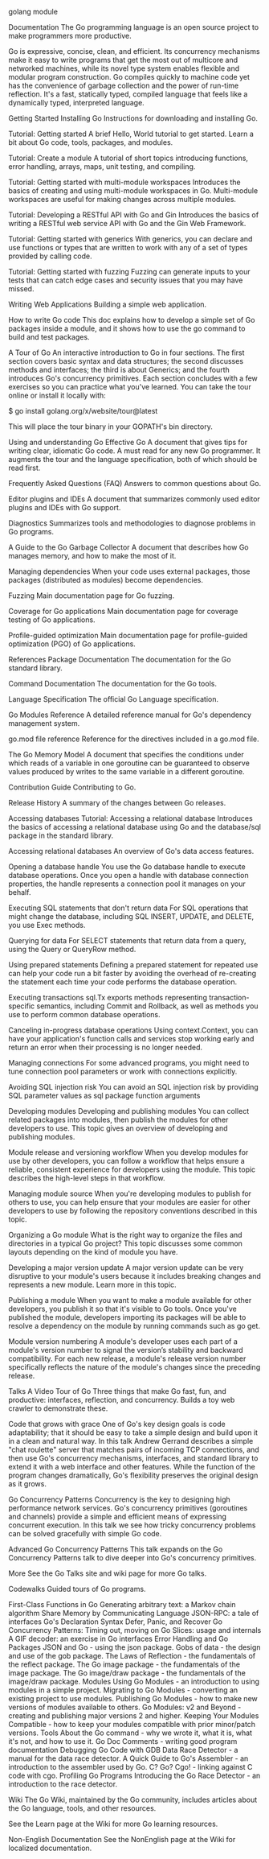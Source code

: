 golang module 

Documentation
The Go programming language is an open source project to make programmers more productive.

Go is expressive, concise, clean, and efficient. Its concurrency mechanisms make it easy to write programs that get the most out of multicore and networked machines, while its novel type system enables flexible and modular program construction. Go compiles quickly to machine code yet has the convenience of garbage collection and the power of run-time reflection. It's a fast, statically typed, compiled language that feels like a dynamically typed, interpreted language.

Getting Started
Installing Go
Instructions for downloading and installing Go.

Tutorial: Getting started
A brief Hello, World tutorial to get started. Learn a bit about Go code, tools, packages, and modules.

Tutorial: Create a module
A tutorial of short topics introducing functions, error handling, arrays, maps, unit testing, and compiling.

Tutorial: Getting started with multi-module workspaces
Introduces the basics of creating and using multi-module workspaces in Go. Multi-module workspaces are useful for making changes across multiple modules.

Tutorial: Developing a RESTful API with Go and Gin
Introduces the basics of writing a RESTful web service API with Go and the Gin Web Framework.

Tutorial: Getting started with generics
With generics, you can declare and use functions or types that are written to work with any of a set of types provided by calling code.

Tutorial: Getting started with fuzzing
Fuzzing can generate inputs to your tests that can catch edge cases and security issues that you may have missed.

Writing Web Applications
Building a simple web application.

How to write Go code
This doc explains how to develop a simple set of Go packages inside a module, and it shows how to use the go command to build and test packages.

A Tour of Go
An interactive introduction to Go in four sections. The first section covers basic syntax and data structures; the second discusses methods and interfaces; the third is about Generics; and the fourth introduces Go's concurrency primitives. Each section concludes with a few exercises so you can practice what you've learned. You can take the tour online or install it locally with:

$ go install golang.org/x/website/tour@latest

This will place the tour binary in your GOPATH's bin directory.

 
Using and understanding Go
Effective Go
A document that gives tips for writing clear, idiomatic Go code. A must read for any new Go programmer. It augments the tour and the language specification, both of which should be read first.

Frequently Asked Questions (FAQ)
Answers to common questions about Go.

Editor plugins and IDEs
A document that summarizes commonly used editor plugins and IDEs with Go support.

Diagnostics
Summarizes tools and methodologies to diagnose problems in Go programs.

A Guide to the Go Garbage Collector
A document that describes how Go manages memory, and how to make the most of it.

Managing dependencies
When your code uses external packages, those packages (distributed as modules) become dependencies.

Fuzzing
Main documentation page for Go fuzzing.

Coverage for Go applications
Main documentation page for coverage testing of Go applications.

Profile-guided optimization
Main documentation page for profile-guided optimization (PGO) of Go applications.

 
References
Package Documentation
The documentation for the Go standard library.

Command Documentation
The documentation for the Go tools.

Language Specification
The official Go Language specification.

Go Modules Reference
A detailed reference manual for Go's dependency management system.

go.mod file reference
Reference for the directives included in a go.mod file.

The Go Memory Model
A document that specifies the conditions under which reads of a variable in one goroutine can be guaranteed to observe values produced by writes to the same variable in a different goroutine.

Contribution Guide
Contributing to Go.

Release History
A summary of the changes between Go releases.

 
Accessing databases
Tutorial: Accessing a relational database
Introduces the basics of accessing a relational database using Go and the database/sql package in the standard library.

Accessing relational databases
An overview of Go's data access features.

Opening a database handle
You use the Go database handle to execute database operations. Once you open a handle with database connection properties, the handle represents a connection pool it manages on your behalf.

Executing SQL statements that don't return data
For SQL operations that might change the database, including SQL INSERT, UPDATE, and DELETE, you use Exec methods.

Querying for data
For SELECT statements that return data from a query, using the Query or QueryRow method.

Using prepared statements
Defining a prepared statement for repeated use can help your code run a bit faster by avoiding the overhead of re-creating the statement each time your code performs the database operation.

Executing transactions
sql.Tx exports methods representing transaction-specific semantics, including Commit and Rollback, as well as methods you use to perform common database operations.

Canceling in-progress database operations
Using context.Context, you can have your application's function calls and services stop working early and return an error when their processing is no longer needed.

Managing connections
For some advanced programs, you might need to tune connection pool parameters or work with connections explicitly.

Avoiding SQL injection risk
You can avoid an SQL injection risk by providing SQL parameter values as sql package function arguments

 
Developing modules
Developing and publishing modules
You can collect related packages into modules, then publish the modules for other developers to use. This topic gives an overview of developing and publishing modules.

Module release and versioning workflow
When you develop modules for use by other developers, you can follow a workflow that helps ensure a reliable, consistent experience for developers using the module. This topic describes the high-level steps in that workflow.

Managing module source
When you're developing modules to publish for others to use, you can help ensure that your modules are easier for other developers to use by following the repository conventions described in this topic.

Organizing a Go module
What is the right way to organize the files and directories in a typical Go project? This topic discusses some common layouts depending on the kind of module you have.

Developing a major version update
A major version update can be very disruptive to your module's users because it includes breaking changes and represents a new module. Learn more in this topic.

Publishing a module
When you want to make a module available for other developers, you publish it so that it's visible to Go tools. Once you've published the module, developers importing its packages will be able to resolve a dependency on the module by running commands such as go get.

Module version numbering
A module's developer uses each part of a module's version number to signal the version’s stability and backward compatibility. For each new release, a module's release version number specifically reflects the nature of the module's changes since the preceding release.

 
Talks
A Video Tour of Go
Three things that make Go fast, fun, and productive: interfaces, reflection, and concurrency. Builds a toy web crawler to demonstrate these.

Code that grows with grace
One of Go's key design goals is code adaptability; that it should be easy to take a simple design and build upon it in a clean and natural way. In this talk Andrew Gerrand describes a simple "chat roulette" server that matches pairs of incoming TCP connections, and then use Go's concurrency mechanisms, interfaces, and standard library to extend it with a web interface and other features. While the function of the program changes dramatically, Go's flexibility preserves the original design as it grows.

Go Concurrency Patterns
Concurrency is the key to designing high performance network services. Go's concurrency primitives (goroutines and channels) provide a simple and efficient means of expressing concurrent execution. In this talk we see how tricky concurrency problems can be solved gracefully with simple Go code.

Advanced Go Concurrency Patterns
This talk expands on the Go Concurrency Patterns talk to dive deeper into Go's concurrency primitives.

More
See the Go Talks site and wiki page for more Go talks.

 
Codewalks
Guided tours of Go programs.

First-Class Functions in Go
Generating arbitrary text: a Markov chain algorithm
Share Memory by Communicating
Language
JSON-RPC: a tale of interfaces
Go's Declaration Syntax
Defer, Panic, and Recover
Go Concurrency Patterns: Timing out, moving on
Go Slices: usage and internals
A GIF decoder: an exercise in Go interfaces
Error Handling and Go
Packages
JSON and Go - using the json package.
Gobs of data - the design and use of the gob package.
The Laws of Reflection - the fundamentals of the reflect package.
The Go image package - the fundamentals of the image package.
The Go image/draw package - the fundamentals of the image/draw package.
Modules
Using Go Modules - an introduction to using modules in a simple project.
Migrating to Go Modules - converting an existing project to use modules.
Publishing Go Modules - how to make new versions of modules available to others.
Go Modules: v2 and Beyond - creating and publishing major versions 2 and higher.
Keeping Your Modules Compatible - how to keep your modules compatible with prior minor/patch versions.
Tools
About the Go command - why we wrote it, what it is, what it's not, and how to use it.
Go Doc Comments - writing good program documentation
Debugging Go Code with GDB
Data Race Detector - a manual for the data race detector.
A Quick Guide to Go's Assembler - an introduction to the assembler used by Go.
C? Go? Cgo! - linking against C code with cgo.
Profiling Go Programs
Introducing the Go Race Detector - an introduction to the race detector.
 
Wiki
The Go Wiki, maintained by the Go community, includes articles about the Go language, tools, and other resources.

See the Learn page at the Wiki for more Go learning resources.

 
Non-English Documentation
See the NonEnglish page at the Wiki for localized documentation.
